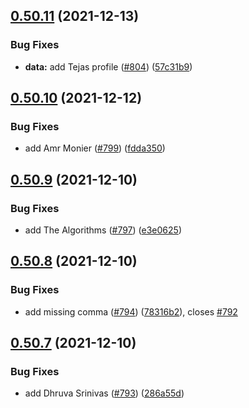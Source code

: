 ## [0.50.11](https://github.com/EddieHubCommunity/LinkFree/compare/v0.50.10...v0.50.11) (2021-12-13)


### Bug Fixes

* **data:** add Tejas profile ([#804](https://github.com/EddieHubCommunity/LinkFree/issues/804)) ([57c31b9](https://github.com/EddieHubCommunity/LinkFree/commit/57c31b9d2cfc06fafa0464dbb2374356e33bd0df))



## [0.50.10](https://github.com/EddieHubCommunity/LinkFree/compare/v0.50.9...v0.50.10) (2021-12-12)


### Bug Fixes

* add Amr Monier ([#799](https://github.com/EddieHubCommunity/LinkFree/issues/799)) ([fdda350](https://github.com/EddieHubCommunity/LinkFree/commit/fdda350b7a5e2608a90282e27a0082a6f88e092a))



## [0.50.9](https://github.com/EddieHubCommunity/LinkFree/compare/v0.50.8...v0.50.9) (2021-12-10)


### Bug Fixes

* add The Algorithms ([#797](https://github.com/EddieHubCommunity/LinkFree/issues/797)) ([e3e0625](https://github.com/EddieHubCommunity/LinkFree/commit/e3e062501a00c4431af7642ad422a30d233550f4))



## [0.50.8](https://github.com/EddieHubCommunity/LinkFree/compare/v0.50.7...v0.50.8) (2021-12-10)


### Bug Fixes

* add missing comma ([#794](https://github.com/EddieHubCommunity/LinkFree/issues/794)) ([78316b2](https://github.com/EddieHubCommunity/LinkFree/commit/78316b2a1e85c1e0fa8ed470fb4be2e212cf5b28)), closes [#792](https://github.com/EddieHubCommunity/LinkFree/issues/792)



## [0.50.7](https://github.com/EddieHubCommunity/LinkFree/compare/v0.50.6...v0.50.7) (2021-12-10)


### Bug Fixes

* add Dhruva Srinivas ([#793](https://github.com/EddieHubCommunity/LinkFree/issues/793)) ([286a55d](https://github.com/EddieHubCommunity/LinkFree/commit/286a55d3870eb56781cfc01290758d1196adddc6))



